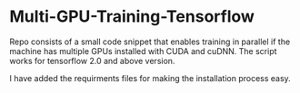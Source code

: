 # Multi-GPU-Training-Tensorflow
Repo consists of a small code snippet that enables training in parallel if the machine has multiple GPUs installed with CUDA and cuDNN. The script works for tensorflow 2.0 and above version.

I have added the requirments files for making the installation process easy.
